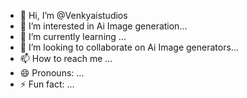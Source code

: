 - 👋 Hi, I’m @Venkyaistudios
- 👀 I’m interested in Ai Image generation...
- 🌱 I’m currently learning ...
- 💞️ I’m looking to collaborate on Ai Image generators...
- 📫 How to reach me ...
- 😄 Pronouns: ...
- ⚡ Fun fact: ...

<!---
Venkyaistudios/Venkyaistudios is a ✨ special ✨ repository because its `README.md` (this file) appears on your GitHub profile.
You can click the Preview link to take a look at your changes.
--->
